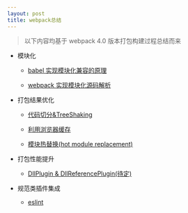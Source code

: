 ```yaml
---
layout: post
title: webpack总结
---
```


> 以下内容均基于 webpack 4.0 版本打包构建过程总结而来

- 模块化

  - [babel 实现模块化兼容的原理]({{site.baseurl}}/tblogs/webpack/1-babel实现模块化兼容的原理)

  - [webpack 实现模块化源码解析]({{site.baseurl}}/tblogs/webpack/5-webpack实现模块化源码解析)

- 打包结果优化

  - [代码切分&TreeShaking]({{site.baseurl}}/tblogs/webpack/2-代码切分&TreeShaking)

  - [利用浏览器缓存]({{site.baseurl}}/tblogs/webpack/3-利用浏览器缓存)

  - [模块热替换(hot module replacement)]({{site.baseurl}}/tblogs/webpack/4-HMR)

- 打包性能提升

  - [DllPlugin & DllReferencePlugin(待定)]()

- 规范类插件集成

  - [eslint]({{site.baseurl}}/tblogs/webpack/linter/1-eslint总结)
